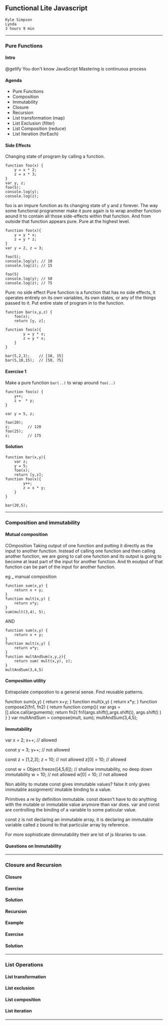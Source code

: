 
## Functional Lite Javascript
    Kyle Simpson
    Lynda
    3 hours 9 min

***

### Pure Functions

#### Intro  
@getify
You don't know JavaScript
Mastering is continuous process  

#### Agenda  
- Pure Functions 
- Composition 
- Immutability 
- Closure 
- Recursion 
- List transformation (map) 
- List Exclusion (filter)
- List Composition (reduce) 
- List Iteration (forEach)

#### Side Effects  
Changing state of  program by calling a function.

	function foo(x) {
		y = x * 2;
		z = x * 3;
	}
	var y, z;
	foo(5);
	console.log(y);
	console.log(z);

foo is an impure function as its changing state of y and z forever.
The way some functional programmer make it pure again is to wrap another function aound it to contain all those side-effects within that function. And from outside that function appears pure. 
Pure at the highest level.


	function foo(x){
		y = y * x;
		z = y * z;
	}
	var y = 2, z = 3;

	foo(5);
	console.log(y); // 10
	console.log(z); // 15
	
	foo(5)
	console.log(y); // 50
	console.log(z); // 75



Pure: no side effect 
Pure function is a function that has no side effects, it operates entirely on its own variables, its own states, or any of the things passed to it.
Put entire state of program in to the function. 

	function bar(x,y,z) {
		foo(x);
		return [y, z];

	function foo(x){
			y = y * x;
			z = y * x;
		}
	}
	
	bar(5,2,3);    // [10, 15]
	bar(5,10,15);  // [50, 75]

#### Exercise 1  
Make a pure function `bar(..)` to wrap around `foo(..)`

	function foo(x) {
		y++;
		z =  * y;
	}

	var y = 5, z;

	foo(20);
	z;		  // 120
	foo(25);
	z;        // 175

#### Solution  
	function bar(x,y){
		var z;
		y = 5;
		foo(x);
		return [y,z];
	function foo(x){
			y++;
			z = x * y;
		}
	}
	
	bar(20,5);

***
### Composition and immutability

#### Mutual composition  
COmposition 
Taking output of one function and putting it directly as the input to another function. Instead of calling one function and then calling another function, we are going to call one function and its output is going to become at least part of the input for another function. And th eoutput of that function can be part of the input for another function. 

eg _ manual composition 

	function sum(x,y) {
		return x + y;
	}
	function mult(x,y) {
		return x*y;
	}
	sum(mult(3,4), 5);

AND 
	
	function sum(x,y) {
		return x + y;
	}
	function mult(x,y) {
		return x*y;
	}
	function multAndSum(x,y,z){
		return sum( mult(x,y), z);
	}
	multAndSum(3,4,5)

#### Composition utility  
Extrapolate compostion to a general sense. 
Find reusable patterns.

function sum(x,y) {
	return x+y;
}
function mult(x,y) {
	return x*y;
}
function compose2(fn1, fn2) {
	return function comp(){
		var args = [].slice.call(arguments);
		return fn2(
			fn1(args.shift(),args.shift()), args.shift()
		)
	}
}
var multAndSum = compose(mult, sum);
multAndSum(3,4,5);

#### Immutability  
var x = 2;
x++;		// allowed

const y = 3;
y++;		// not allowed

const z = [1,2,3];
z = 10;		// not allowed
z[0] = 10;	// allowed

const w = Object.freeze([4,5,6]); // shallow immutability, no deep down immutability
w = 10;		// not allowed
w[0] = 10;	// not allowed

Non ability to mutate 
const gives immutable values? false
It only gives immutable assignment/ imutable binding to a value. 

Primitives a re by definition immutable. 
const doesn't have to do anything with the mutable or immutable value anymore than var does.
var and const are controlling the binding of a variable to some paticular value.

const z is not declaring an immutable array, it is declaring an immutable variable called z bound to that particular array by reference.

For more sophisticate dimmutability their are lot of js libraries to use. 

#### Questions on Immutability  


***
### Closure and Recursion

#### Closure  
#### Exercise  
#### Solution  
#### Recursion  
#### Example  
#### Exercise  
#### Solution  

***
### List Operations  

#### List transformation  
#### List exclusion  
#### List composition  
#### List iteration  
***
